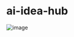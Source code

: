 # ai-idea-hub

![image](https://github.com/user-attachments/assets/a7a6a11d-ba91-4ef0-8bda-98392fbf07f1)
